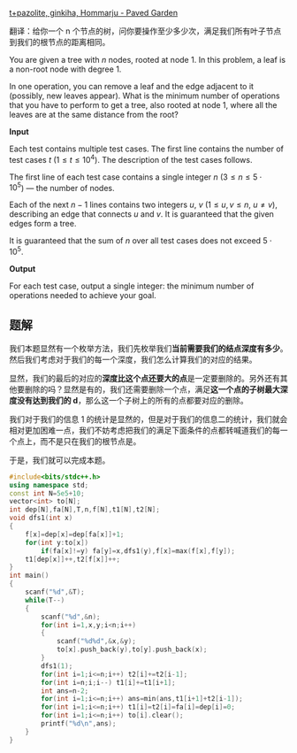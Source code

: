[t+pazolite, ginkiha, Hommarju - Paved Garden](https://soundcloud.com/fractalex-gd/ginkiha-paved-garden-little)

翻译：给你一个 n 个节点的树，问你要操作至少多少次，满足我们所有叶子节点到我们的根节点的距离相同。

You are given a tree with $n$ nodes, rooted at node $1$. In this problem, a leaf is a non-root node with degree $1$.

In one operation, you can remove a leaf and the edge adjacent to it (possibly, new leaves appear). What is the minimum number of operations that you have to perform to get a tree, also rooted at node $1$, where all the leaves are at the same distance from the root?

**Input**

Each test contains multiple test cases. The first line contains the number of test cases $t$ ($1 \le t \le 10^4$). The description of the test cases follows.

The first line of each test case contains a single integer $n$ ($3 \leq n \leq 5 \cdot 10^5$) — the number of nodes.

Each of the next $n-1$ lines contains two integers $u$, $v$ ($1 \leq u, v \leq n$, $u \neq v$), describing an edge that connects $u$ and $v$. It is guaranteed that the given edges form a tree.

It is guaranteed that the sum of $n$ over all test cases does not exceed $5 \cdot 10^5$.

**Output**

For each test case, output a single integer: the minimum number of operations needed to achieve your goal.

## 题解
我们本题显然有一个枚举方法，我们先枚举我们**当前需要我们的结点深度有多少**。然后我们考虑对于我们的每一个深度，我们怎么计算我们的对应的结果。

显然，我们的最后的对应的**深度比这个点还要大的点**是一定要删除的。另外还有其他要删除的吗？显然是有的，我们还需要删除一个点，满足**这一个点的子树最大深度没有达到我们的 d**，那么这一个子树上的所有的点都要对应的删除。

我们对于我们的信息 1 的统计是显然的，但是对于我们的信息二的统计，我们就会相对更加困难一点，我们不妨考虑把我们的满足下面条件的点都转喊道我们的每一个点上，而不是只在我们的根节点是。

于是，我们就可以完成本题。
```cpp
#include<bits/stdc++.h>
using namespace std;
const int N=5e5+10;
vector<int> to[N];
int dep[N],fa[N],T,n,f[N],t1[N],t2[N];
void dfs1(int x)
{
	f[x]=dep[x]=dep[fa[x]]+1;
	for(int y:to[x])
		if(fa[x]!=y) fa[y]=x,dfs1(y),f[x]=max(f[x],f[y]);
	t1[dep[x]]++,t2[f[x]]++;
}
int main()
{
	scanf("%d",&T);
	while(T--)
	{
		scanf("%d",&n);
		for(int i=1,x,y;i<n;i++)
		{
			scanf("%d%d",&x,&y);
			to[x].push_back(y),to[y].push_back(x);
		}
		dfs1(1);
		for(int i=1;i<=n;i++) t2[i]+=t2[i-1];
		for(int i=n;i;i--) t1[i]+=t1[i+1];
		int ans=n-2;
		for(int i=1;i<=n;i++) ans=min(ans,t1[i+1]+t2[i-1]);
		for(int i=1;i<=n;i++) t1[i]=t2[i]=fa[i]=dep[i]=0;
		for(int i=1;i<=n;i++) to[i].clear();
		printf("%d\n",ans);
	}
}
```